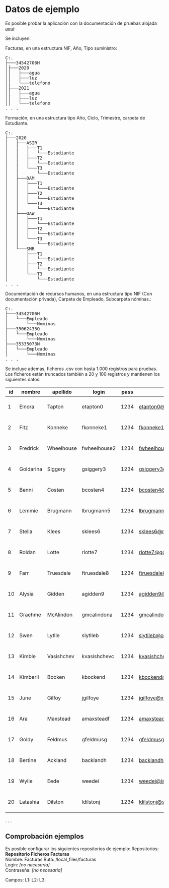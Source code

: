 # Datos de ejemplo
Es posible probar la aplicación con la documentación de pruebas alojada [aquí](https://1drv.ms/f/s!AgzElRm9Bh99kO1zNXJrAbbFPkzTMQ?e=drhKbZ):

Se incluyen:

Facturas, en una estructura NIF, Año, Tipo suministro:
<pre>
C:.  
├───34542706H  
│├───2020  
││   ├───agua  
││   ├───luz  
││   └───telefono  
│├───2021  
││   ├───agua  
││   ├───luz  
││   └───telefono  
. . . 
</pre>
Formación, en una estructura tipo Año, Ciclo, Trimestre, carpeta de Estudiante.
<pre>
C:.  
├───2020  
│   ├───ASIR  
│   │   ├───T1  
│   │   │   └───Estudiante  
│   │   ├───T2  
│   │   │   └───Estudiante  
│   │   └───T3  
│   │       └───Estudiante  
│   ├───DAM  
│   │   ├───T1  
│   │   │   └───Estudiante  
│   │   ├───T2  
│   │   │   └───Estudiante  
│   │   └───T3  
│   │       └───Estudiante  
│   ├───DAW  
│   │   ├───T1  
│   │   │   └───Estudiante  
│   │   ├───T2  
│   │   │   └───Estudiante  
│   │   └───T3  
│   │       └───Estudiante  
│   └───SMR  
│       ├───T1  
│       │   └───Estudiante  
│       ├───T2  
│       │   └───Estudiante  
│       └───T3  
│           └───Estudiante  
. . .
</pre>

Documentación de recursos humanos, en una estructura tipo NIF (Con documentación privada), Carpeta de Empleado, Subcarpeta nóminas.:

<pre>
C:.  
├───34542706H  
│   └───Empleado  
│       └───Nominas  
├───35062435Q  
│   └───Empleado  
│       └───Nominas  
├───35335073N  
│   └───Empleado  
│       └───Nominas  
. . .
</pre>

Se incluye ademas, ficheros .csv con hasta 1.000 registros para pruebas. Los ficheros están truncados también a 20 y 100 registros y mantienen los siguientes datos:


|id|nombre|apellido|login|pass|email|gender|SSN|año|fecha|accesibilidad|Región|Rol|mes|NombreCiclo|RolEducativo|Departamento|DNI|Curso|Nota|año2020|
|--|------|--------|-----|----|-----|------|---|---|-----|-------------|------|---|---|-----------|------------|------------|---|-----|----|-------|
|1|Elnora|Tapton|etapton0|1234|etapton0@intel.com|Female|707-69-2994|1992|05/09/2008|Público|Portugal|Project Manager|septiembre|SMR|Profesor|Legal|37965558X|1|10|2023|
|2|Fitz|Konneke|fkonneke1|1234|fkonneke1@a8.net|Male|836-72-5249|1990|07/10/2014|Público|Francia|Supervisor|octubre|DAW|Profesor|Administración|41592778S|1|10|2023|
|3|Fredrick|Wheelhouse|fwheelhouse2|1234|fwheelhouse2@icio.us|Male|503-50-6749|1993|11/05/2011|Público|España|Project Manager|mayo|DAM|Profesor|Administración|40284635C|1|10|2022|
|4|Goldarina|Siggery|gsiggery3|1234|gsiggery3@whitehouse.gov|Female|728-03-4597|2008|31/10/2002|Público|Alemania|Estimator|octubre|ASIR|Profesor|Comercial|37470740Z|1|10|2020|
|5|Benni|Costen|bcosten4|1234|bcosten4@goo.ne.jp|Female|304-83-1397|2005|12/02/2015|Público|Francia|Architect|febrero|SMR|Profesor|Técnico|36144903N|1|10|2020|
|6|Lemmie|Brugmann|lbrugmann5|1234|lbrugmann5@ehow.com|Male|590-10-4751|1988|05/12/2003|Privado|Francia|Architect|diciembre|DAW|Profesor|Legal|35353255R|1|10|2020|
|7|Stella|Klees|sklees6|1234|sklees6@nydailynews.com|Female|330-06-6852|2008|30/04/2016|Privado|Francia|Construction Expeditor|abril|DAM|Profesor|Técnico|43499149P|1|10|2023|
|8|Roldan|Lotte|rlotte7|1234|rlotte7@google.co.jp|Male|602-31-3535|2005|27/03/2023|Privado|Francia|Project Manager|marzo|ASIR|Profesor|Técnico|41891362J|1|10|2022|
|9|Farr|Truesdale|ftruesdale8|1234|ftruesdale8@time.com|Male|661-52-5733|2009|03/08/2017|Público|Portugal|Project Manager|agosto|SMR|Profesor|Administración|35874610S|2|10|2024|
|10|Alysia|Gidden|agidden9|1234|agidden9@wikimedia.org|Female|475-94-6015|2004|22/07/2019|Público|Portugal|Construction Expeditor|julio|DAW|Profesor|Comercial|35062435Q|2|10|2021|
|11|Graehme|McAlindon|gmcalindona|1234|gmcalindona@theguardian.com|Male|296-23-1339|2001|06/11/2007|Público|Francia|Supervisor|noviembre|DAM|Profesor|Técnico|43851451L|2|10|2021|
|12|Swen|Lytlle|slytlleb|1234|slytlleb@oracle.com|Male|806-99-0513|2006|07/06/2011|Privado|Portugal|Construction Manager|junio|ASIR|Profesor|Comercial|42053266C|2|10|2020|
|13|Kimble|Vasishchev|kvasishchevc|1234|kvasishchevc@java.com|Male|865-76-0157|2009|22/10/2014|Privado|Francia|Estimator|octubre|ASIR|Estudiante|Técnico|40315107V|1|2|2023|
|14|Kimberli|Bocken|kbockend|1234|kbockend@opera.com|Genderqueer|156-65-6134|2001|25/01/2012|Privado|Francia|Construction Expeditor|enero|SMR|Estudiante|Comercial|38829722H|1|9|2023|
|15|June|Gilfoy|jgilfoye|1234|jgilfoye@xing.com|Female|607-65-5862|2008|20/02/2023|Público|Francia|Surveyor|febrero|DAM|Estudiante|Legal|35785018P|1|4|2022|
|16|Ara|Maxstead|amaxsteadf|1234|amaxsteadf@github.io|Female|779-02-2075|1998|17/03/2016|Privado|Francia|Estimator|marzo|ASIR|Estudiante|Dirección|35335073N|1|5|2020|
|17|Goldy|Feldmus|gfeldmusg|1234|gfeldmusg@globo.com|Female|893-73-7174|2007|13/05/2004|Privado|Portugal|Estimator|mayo|SMR|Estudiante|Administración|38450972D|2|7|2022|
|18|Bertine|Ackland|backlandh|1234|backlandh@yelp.com|Female|619-10-4354|2008|04/06/2015|Público|Portugal|Construction Manager|junio|ASIR|Estudiante|Legal|41870337X|2|7|2023|
|19|Wylie|Eede|weedei|1234|weedei@issuu.com|Male|628-19-8084|2007|10/04/2002|Público|Portugal|Architect|abril|DAW|Estudiante|Legal|37283387L|2|7|2023|
|20|Latashia|Dilston|ldilstonj|1234|ldilstonj@surveymonkey.com|Female|339-24-7361|2010|15/04/2021|Privado|España|Subcontractor|abril|SMR|Estudiante|Administración|34542706H|2|1|2023|

. . . 

## Comprobación ejemplos

Es posible configurar los siguientes repositorios de ejemplo:
Repositorios:  
**Repositorio Ficheros Facturas**  
Nombre: Facturas
Ruta: /local_files/facturas  
Login: *[no necesaria]*  
Contraseña: *[no necesaria]*  

Campos:
    L1:
    L2:
    L3:




